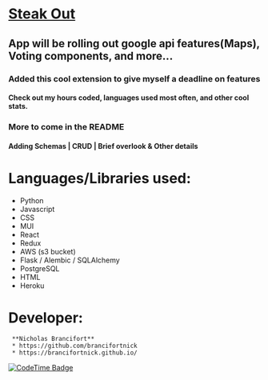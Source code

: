 
# [Steak Out](https://steakout-db59827f2430.herokuapp.com/)

## App will be rolling out google api features(Maps), Voting components, and more...

### Added this cool extension to give myself a deadline on features
#### Check out my hours coded, languages used most often, and other cool stats.

### More to come in the README
#### Adding Schemas | CRUD | Brief overlook & Other details

# Languages/Libraries used:
 * Python
 * Javascript
 * CSS
 * MUI
 * React
 * Redux
 * AWS (s3 bucket)
 * Flask / Alembic / SQLAlchemy
 * PostgreSQL
 * HTML
 * Heroku


  # Developer:
     **Nicholas Brancifort**
     * https://github.com/brancifortnick
     * https://brancifortnick.github.io/




[![CodeTime Badge](https://img.shields.io/endpoint?style=social&color=222&url=https%3A%2F%2Fapi.codetime.dev%2Fshield%3Fid%3D29969%26project%3D%26in=0)](https://codetime.dev)

